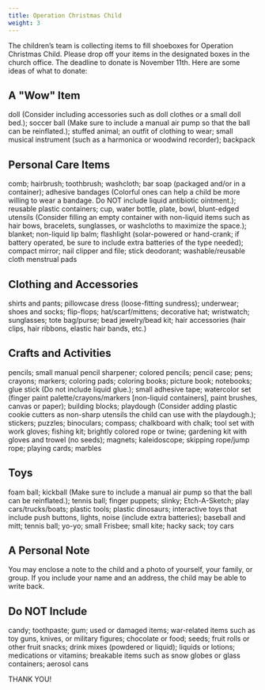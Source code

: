 ```yaml
---
title: Operation Christmas Child
weight: 3
---
```


The children’s team is collecting items to fill shoeboxes for Operation Christmas Child. Please drop off your items in the designated boxes in the church office.  The deadline to donate is November 11th. Here are some ideas of what to donate:
 
## A "Wow" Item
doll (Consider including accessories such as doll clothes or a small doll bed.); soccer ball (Make sure to include a manual air pump so that the ball can be reinflated.); stuffed animal; an outfit of clothing to wear; small musical instrument (such as a harmonica or woodwind recorder); backpack
 
## Personal Care Items
comb; hairbrush; toothbrush; washcloth; bar soap (packaged and/or in a container); adhesive bandages (Colorful ones can help a child be more willing to wear a bandage. Do NOT include liquid antibiotic ointment.); reusable plastic containers; cup, water bottle, plate, bowl, blunt-edged utensils (Consider filling an empty container with non-liquid items such as hair bows, bracelets, sunglasses, or washcloths to maximize the space.); blanket; non-liquid lip balm; flashlight (solar-powered or hand-crank; if battery operated, be sure to include extra batteries of the type needed); compact mirror; nail clipper and file; stick deodorant; washable/reusable cloth menstrual pads




## Clothing and Accessories
shirts and pants; pillowcase dress (loose-fitting sundress); underwear; shoes and socks; flip-flops; hat/scarf/mittens; decorative hat; wristwatch; sunglasses; tote bag/purse; bead jewelry/bead kit; hair accessories (hair clips, hair ribbons, elastic hair bands, etc.)
 




## Crafts and Activities
pencils; small manual pencil sharpener; colored pencils; pencil case; pens; crayons; markers; coloring pads; coloring books; picture book; notebooks; glue stick (Do not include liquid glue.); small adhesive tape; watercolor set (finger paint palette/crayons/markers [non-liquid containers], paint brushes, canvas or paper); building blocks; playdough (Consider adding plastic cookie cutters as non-sharp utensils the child can use with the playdough.); stickers; puzzles; binoculars; compass; chalkboard with chalk; tool set with work gloves; fishing kit; brightly colored rope or twine; gardening kit with gloves and trowel (no seeds); magnets; kaleidoscope; skipping rope/jump rope; playing cards; marbles
 




## Toys
foam ball; kickball (Make sure to include a manual air pump so that the ball can be reinflated.); tennis ball; finger puppets; slinky; Etch-A-Sketch; play cars/trucks/boats; plastic tools; plastic dinosaurs; interactive toys that include push buttons, lights, noise (include extra batteries); baseball and mitt; tennis ball; yo-yo; small Frisbee; small kite; hacky sack; toy cars




## A Personal Note


You may enclose a note to the child and a photo of yourself, your family, or group. If you include your name and an address, the child may be able to write back.


## Do NOT Include
candy; toothpaste; gum; used or damaged items; war-related items such as toy guns, knives, or military figures; chocolate or food; seeds; fruit rolls or other fruit snacks; drink mixes (powdered or liquid); liquids or lotions; medications or vitamins; breakable items such as snow globes or glass containers; aerosol cans


THANK YOU!